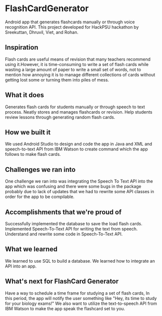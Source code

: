 # FlashCardGenerator
Android app that generates flashcards manually or through voice recognition API. This project developed for HackPSU hackathon by Sreekuttan, Dhruvil, Viet, and Rohan.

## Inspiration

Flash cards are useful means of revision that many teachers recommend using it.However, it is time-consuming to write a set of flash cards while wasting a large amount of paper to write a small set of words, not to mention how annoying it is to manage different collections of cards without getting lost some or turning them into piles of mess.

## What it does

Generates flash cards for students manually or through speech to text process.
Neatly stores and manages flashcards or revision.
Help students review lessons through generating random flash cards.

## How we built it

We used Android Studio to design and code the app in Java and XML and speech-to-text API from IBM Watson to create command which the app follows to make flash cards.

## Challenges we ran into

One challenge we ran into was integrating the Speech To Text API into the app which was confusing and there were some bugs in the package probably due to lack of updates that we had to rewrite some API classes in order for the app to be compilable.

## Accomplishments that we're proud of

Successfully implemented the database to save the load flash cards.
Implemented Speech-To-Text API for writing the text from speech.
Understand and rewrite some code in Speech-To-Text API.

## What we learned

We learned to use SQL to build a database. We learned how to integrate an API into an app.

## What's next for FlashCard Generator

Have a way to schedule a time frame for studying a set of flash cards, In this period, the app will notify the user something like "Hey, its time to study for your biology exams!" We also want to utilize the text-to-speech API from IBM Watson to make the app speak the flashcard set to you.
